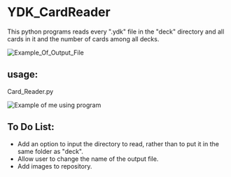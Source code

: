 # YDK_CardReader

This python programs reads every ".ydk" file in the "deck" directory and all cards in it and the number of cards among all decks.

![Example_Of_Output_File](https://i.imgur.com/UJfPSul.png)

## usage: 
Card_Reader.py

![Example of me using program](https://i.imgur.com/gyVcE3q.png)

## To Do List:
- Add an option to input the directory to read, rather than to put it in the same folder as "deck".
- Allow user to change the name of the output file.
- Add images to repository.
  
